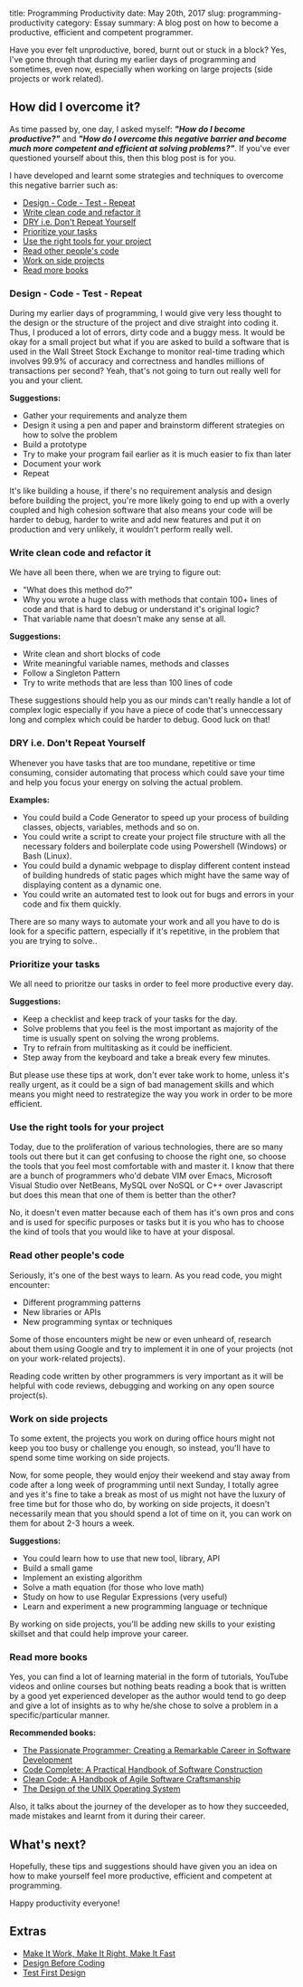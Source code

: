 title: Programming Productivity
date: May 20th, 2017
slug: programming-productivity
category: Essay
summary: A blog post on how to become a productive, efficient and competent programmer.

Have you ever felt unproductive, bored, burnt out or stuck in a block? Yes, I've gone through that during my earlier days of programming and sometimes, even now, especially when working on large projects (side projects or work related).

## How did I overcome it?
As time passed by, one day, I asked myself: ***"How do I become productive?"*** and ***"How do I overcome this negative barrier and become much more competent and efficient at solving problems?"***. If you've ever questioned yourself about this, then this blog post is for you.

I have developed and learnt some strategies and techniques to overcome this negative barrier such as:

+ [Design - Code - Test - Repeat](#tip1)
+ [Write clean code and refactor it](#tip2)
+ [DRY i.e. Don't Repeat Yourself](#tip3)
+ [Prioritize your tasks](#tip4)
+ [Use the right tools for your project](#tip5)
+ [Read other people's code](#tip6)
+ [Work on side projects](#tip7)
+ [Read more books](#tip8)

### <a href="tip1"></a> Design - Code - Test - Repeat

During my earlier days of programming, I would give very less thought to the design or the structure of the project and dive straight into coding it. Thus, I produced a lot of errors, dirty code and a buggy mess. It would be okay for a small project but what if you are asked to build a software that is used in the Wall Street Stock Exchange to monitor real-time trading which involves 99.9% of accuracy and correctness and handles millions of transactions per second? Yeah, that's not going to turn out really well for you and your client.

**Suggestions:**

+ Gather your requirements and analyze them
+ Design it using a pen and paper and brainstorm different strategies on how to solve the problem
+ Build a prototype
+ Try to make your program fail earlier as it is much easier to fix than later
+ Document your work
+ Repeat

It's like building a house, if there's no requirement analysis and design before building the project, you're more likely going to end up with a overly coupled and high cohesion software that also means your code will be harder to debug, harder to write and add new features and put it on production and very unlikely, it wouldn't perform really well.

### <a id="tip2"></a> Write clean code and refactor it
We have all been there, when we are trying to figure out:

+ "What does this method do?"
+ Why you wrote a huge class with methods that contain 100+ lines of code and that is hard to debug or understand it's original logic?
+ That variable name that doesn't make any sense at all.

**Suggestions:**

+ Write clean and short blocks of code
+ Write meaningful variable names, methods and classes
+ Follow a Singleton Pattern
+ Try to write methods that are less than 100 lines of code

These suggestions should help you as our minds can't really handle a lot of complex logic especially if you have a piece of code that's unneccessary long and complex which could be harder to debug. Good luck on that!

### <a id="tip3"></a> DRY i.e. Don't Repeat Yourself
Whenever you have tasks that are too mundane, repetitive or time consuming, consider automating that process which could save your time and help you focus your energy on solving the actual problem.

**Examples:**

+ You could build a Code Generator to speed up your process of building classes, objects, variables, methods and so on.
+ You could write a script to create your project file structure with all the necessary folders and boilerplate code using Powershell (Windows) or Bash (Linux).
+ You could build a dynamic webpage to display different content instead of building hundreds of static pages which might have the same way of displaying content as a dynamic one.
+ You could write an automated test to look out for bugs and errors in your code and fix them quickly.

There are so many ways to automate your work and all you have to do is look for a specific pattern, especially if it's repetitive, in the problem that you are trying to solve..

### <a id="tip4"></a> Prioritize your tasks
We all need to prioritze our tasks in order to feel more productive every day.

**Suggestions:**

+ Keep a checklist and keep track of your tasks for the day.
+ Solve problems that you feel is the most important as majority of the time is usually spent on solving the wrong problems.
+ Try to refrain from multitasking as it could be inefficient.
+ Step away from the keyboard and take a break every few minutes.

But please use these tips at work, don't ever take work to home, unless it's really urgent, as it could be a sign of bad management skills and which means you might need to restrategize the way you work in order to be more efficient.

### <a id="tip5"></a> Use the right tools for your project
Today, due to the proliferation of various technologies, there are so many tools out there but it can get confusing to choose the right one, so choose the tools that you feel most comfortable with and master it. I know that there are a bunch of programmers who'd debate VIM over Emacs, Microsoft Visual Studio over NetBeans, MySQL over NoSQL or C++ over Javascript but does this mean that one of them is better than the other? 

No, it doesn't even matter because each of them has it's own pros and cons and is used for specific purposes or tasks but it is you who has to choose the kind of tools that you would like to have at your disposal.

### <a id="tip6"></a> Read other people's code
Seriously, it's one of the best ways to learn. As you read code, you might encounter:

+ Different programming patterns
+ New libraries or APIs
+ New programming syntax or techniques

Some of those encounters might be new or even unheard of, research about them using Google and try to implement it in one of your projects (not on your work-related projects).

Reading code written by other programmers is very important as it will be helpful with code reviews, debugging and working on any open source project(s).

### <a id="tip7"></a> Work on side projects
To some extent, the projects you work on during office hours might not keep you too busy or challenge you enough, so instead, you'll have to spend some time working on side projects.

Now, for some people, they would enjoy their weekend and stay away from code after a long week of programming until next Sunday, I totally agree and yes it's fine to take a break as most of us might not have the luxury of free time but for those who do, by working on side projects, it doesn't necessarily mean that you should spend a lot of time on it, you can work on them for about 2-3 hours a week.

**Suggestions:**

+ You could learn how to use that new tool, library, API
+ Build a small game
+ Implement an existing algorithm
+ Solve a math equation (for those who love math)
+ Study on how to use Regular Expressions (very useful)
+ Learn and experiment a new programming language or technique

By working on side projects, you'll be adding new skills to your existing skillset and that could help improve your career.

### <a id="tip8"></a> Read more books
Yes, you can find a lot of learning material in the form of tutorials, YouTube videos and online courses but nothing beats reading a book that is written by a good yet experienced developer as the author would tend to go deep and give a lot of insights as to why he/she chose to solve a problem in a specific/particular manner.

**Recommended books:**

+ [The Passionate Programmer: Creating a Remarkable Career in Software Development](https://www.amazon.com/Passionate-Programmer-Remarkable-Development-Pragmatic/dp/1934356344)
+ [Code Complete: A Practical Handbook of Software Construction](https://www.amazon.com/Code-Complete-Practical-Handbook-Construction/dp/0735619670)
+ [Clean Code: A Handbook of Agile Software Craftsmanship](https://www.amazon.com/Clean-Code-Handbook-Software-Craftsmanship/dp/0132350882)
+ [The Design of the UNIX Operating System](https://www.amazon.com/Design-UNIX-Operating-System/dp/0132017997)

Also, it talks about the journey of the developer as to how they succeeded, made mistakes and learnt from it during their career.

## What's next?
Hopefully, these tips and suggestions should have given you an idea on how to make yourself feel more productive, efficient and competent at programming.

Happy productivity everyone!

## Extras
+ [Make It Work, Make It Right, Make It Fast](http://wiki.c2.com/?MakeItWorkMakeItRightMakeItFast)
+ [Design Before Coding](http://wiki.c2.com/?DesignBeforeCoding)
+ [Test First Design](http://wiki.c2.com/?TestFirstDesign)